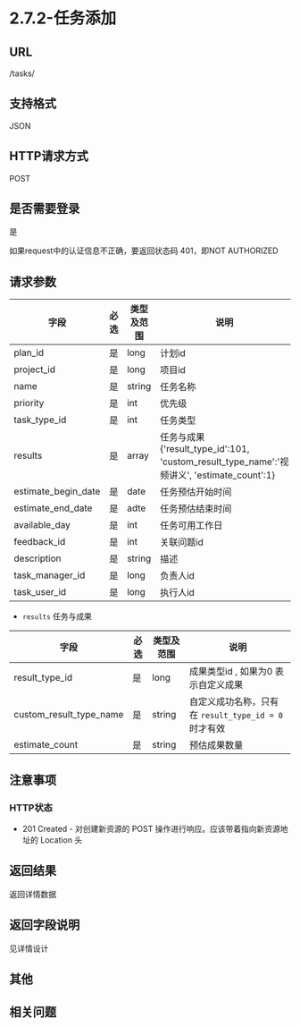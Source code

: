 # 2.7.2-任务添加

## URL

/tasks/

## 支持格式

JSON

## HTTP请求方式

POST

## 是否需要登录

是

如果request中的认证信息不正确，要返回状态码 401，即NOT AUTHORIZED

## 请求参数

字段 | 必选 | 类型及范围 | 说明
----|------|----------|-------------
plan_id             |   是   | long    | 计划id
project_id          |   是   | long    | 项目id
name                |   是   | string  | 任务名称
priority            |   是   | int     | 优先级
task_type_id        |   是   | int     | 任务类型
results             |   是   | array   | 任务与成果 {'result_type_id':101, 'custom_result_type_name':'视频讲义', 'estimate_count':1}
estimate_begin_date |   是   | date    | 任务预估开始时间
estimate_end_date   |   是   | adte    | 任务预估结束时间
available_day       |   是   | int     | 任务可用工作日
feedback_id         |   是   | int     | 关联问题id
description         |   是   | string  | 描述
task_manager_id     |   是   | long    | 负责人id
task_user_id        |   是   | long    | 执行人id

- `results` 任务与成果

字段 | 必选 | 类型及范围 | 说明
----|------|----------|-------------
result_type_id           |   是   | long    | 成果类型id , 如果为0 表示自定义成果
custom_result_type_name  |   是   | string  | 自定义成功名称，只有在 `result_type_id = 0` 时才有效
estimate_count           |   是   | string  | 预估成果数量

## 注意事项

### HTTP状态

- 201 Created - 对创建新资源的 POST 操作进行响应。应该带着指向新资源地址的 Location 头

## 返回结果

返回详情数据

## 返回字段说明

见详情设计

## 其他

## 相关问题
